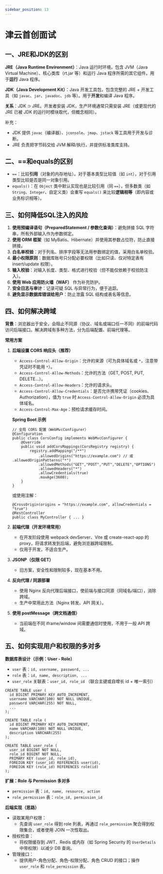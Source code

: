 ```yaml
---
sidebar_position: 13
---
```


# 津云首创面试

## 一、JRE和JDK的区别

**JRE（Java Runtime Environment）**：Java 运行时环境，包含 JVM（Java Virtual Machine）、核心类库（rt.jar 等）和运行 Java 程序所需的其它组件。用于**运行** Java 程序。

**JDK（Java Development Kit）**：Java 开发工具包，包含完整的 JRE + 开发工具（如 `javac`、`jar`、`javadoc`、`jdb` 等）。用于**开发**和编译 Java 程序。

**关系**：JDK ⊃ JRE。开发者安装 JDK，生产环境通常只需安装 JRE（或更现代的 JRE 已被 JDK 的运行时模块取代，但概念相同）。

补充：

- JDK 提供 `javac`（编译器）、`jconsole`、`jmap`、`jstack` 等工具用于开发与诊断。
- JRE 负责把字节码交给 JVM 解释/执行，并提供标准类库支持。

## 二、==和equals的区别

- `==`：比较**引用**（对象的内存地址）。对于基本类型比较值（如 `int`），对于引用类型比较是否是同一对象引用。
- `equals()`：在 `Object` 类中默认实现也是比较引用（同 `==`），但多数类（如 `String`、`Integer`、自定义类）会重写 `equals()` 来比较**逻辑相等**（即内容或业务标识相等）。

## 三、如何降低SQL注入的风险

1. **使用预编译语句（PreparedStatement / 参数化查询）**：避免拼接 SQL 字符串，所有外部输入作为参数绑定。
2. **使用 ORM 框架**（如 MyBatis、Hibernate）并使用其参数占位符，防止直接拼接。
3. **白名单校验**：对于列名、排序字段等无法用参数绑定的值，采用白名单校验。
4. **最小权限原则**：数据库账号只分配必要权限（比如只读、仅对特定表有 insert/update 权限）。
5. **输入校验**：对输入长度、类型、格式进行校验（但不能仅依赖于校验防注入）。
6. **使用 Web 应用防火墙（WAF）** 作为补充防护。
7. **安全日志与审计**：记录可疑 SQL 与异常行为，便于追踪。
8. **避免显示数据库错误给用户**：防止泄露 SQL 结构或表名等信息。

## 四、如何解决跨域

**背景**：浏览器出于安全，会阻止不同源（协议、域名或端口任一不同）的前端代码访问后端接口。解决跨域有多种方法，分为后端配置、前端代理等。

**常用方案**

1. **后端设置 CORS 响应头（推荐）**

   - `Access-Control-Allow-Origin`：允许的来源（可为具体域名或 `*`，注意带凭证时不能用 `*`）。
   - `Access-Control-Allow-Methods`：允许的方法（GET, POST, PUT, DELETE...）。
   - `Access-Control-Allow-Headers`：允许的请求头。
   - `Access-Control-Allow-Credentials`：是否允许携带凭证（cookies、Authorization），值为 `true` 时 `Access-Control-Allow-Origin` 必须为具体域名。
   - `Access-Control-Max-Age`：预检请求缓存时间。

   **Spring Boot 示例**

   ```
   // 全局 CORS 配置（WebMvcConfigurer）
   @Configuration
   public class CorsConfig implements WebMvcConfigurer {
       @Override
       public void addCorsMappings(CorsRegistry registry) {
           registry.addMapping("/**")
               .allowedOrigins("https://example.com") // 或 .allowedOriginPatterns("*")
               .allowedMethods("GET","POST","PUT","DELETE","OPTIONS")
               .allowedHeaders("*")
               .allowCredentials(true)
               .maxAge(3600);
       }
   }
   ```

   或使用注解：

   ```
   @CrossOrigin(origins = "https://example.com", allowCredentials = "true")
   @RestController
   public class MyController { ... }
   ```

2. **前端代理（开发环境常用）**

   - 在开发阶段使用 webpack devServer、Vite 或 create-react-app 的 proxy，将请求转发到后端，避免浏览器跨域限制。
   - 仅用于开发，不适合生产。

3. **JSONP（仅限 GET）**

   - 旧方案，安全性和限制较多，现在基本不用。

4. **反向代理 / 同源部署**

   - 使用 Nginx 反向代理后端接口，使前端与接口同源（同域名/端口），消除跨域。
   - 生产中常用此方法（Nginx 转发、API 网关）。

5. **使用 postMessage（跨文档通信）**

   - 当前端在不同 iframe/window 间需要通信时使用，不用于一般 API 跨域。

## 五、如何实现用户和权限的多对多

**数据库表设计（示例：User - Role）**

- `user` 表：`id, username, password, ...`
- `role` 表：`id, name, description, ...`
- `user_role` 关联表：`user_id, role_id` （联合主键或自增长 id + 唯一索引）

```
CREATE TABLE user (
  id BIGINT PRIMARY KEY AUTO_INCREMENT,
  username VARCHAR(100) NOT NULL UNIQUE,
  password VARCHAR(255) NOT NULL,
  ... 
);

CREATE TABLE role (
  id BIGINT PRIMARY KEY AUTO_INCREMENT,
  name VARCHAR(100) NOT NULL UNIQUE,
  description VARCHAR(255)
);

CREATE TABLE user_role (
  user_id BIGINT NOT NULL,
  role_id BIGINT NOT NULL,
  PRIMARY KEY (user_id, role_id),
  FOREIGN KEY (user_id) REFERENCES user(id),
  FOREIGN KEY (role_id) REFERENCES role(id)
);
```

**扩展：Role 与 Permission 多对多**

- `permission` 表：`id, name, resource, action`
- `role_permission` 表：`role_id, permission_id`

**后端实现（思路）**

- 读取某用户权限：
  - 先查询 `user_role` 得到 role 列表，再通过 `role_permission` 聚合得到权限集合，或者使用 JOIN 一次性取出。
- 授权检查：
  - 将权限缓存到 JWT、Redis 或内存（如 Spring Security 的 `UserDetails` 中带权限）以减少 DB 查询。
- 管理接口：
  - 提供用户-角色分配、角色-权限分配、角色 CRUD 的接口；操作 `user_role` 和 `role_permission` 表。
